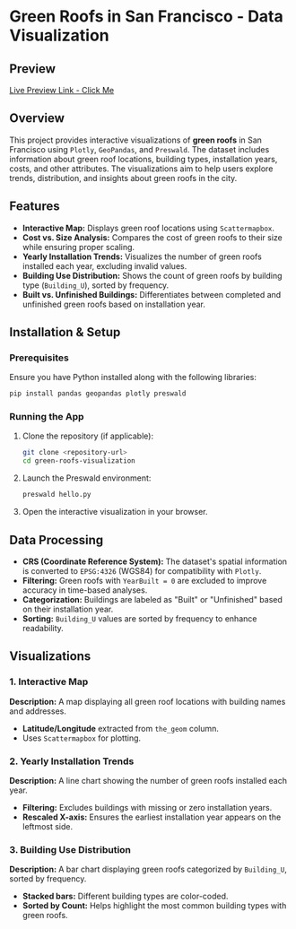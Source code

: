 # Green Roofs in San Francisco - Data Visualization
## Preview
[Live Preview Link - Click Me](https://preswald-my-example-project-167719-wfeaikvx-ndjz2ws6la-ue.a.run.app/)

## Overview
This project provides interactive visualizations of **green roofs** in San Francisco using `Plotly`, `GeoPandas`, and `Preswald`. The dataset includes information about green roof locations, building types, installation years, costs, and other attributes. The visualizations aim to help users explore trends, distribution, and insights about green roofs in the city.

## Features
- **Interactive Map:** Displays green roof locations using `Scattermapbox`.
- **Cost vs. Size Analysis:** Compares the cost of green roofs to their size while ensuring proper scaling.
- **Yearly Installation Trends:** Visualizes the number of green roofs installed each year, excluding invalid values.
- **Building Use Distribution:** Shows the count of green roofs by building type (`Building_U`), sorted by frequency.
- **Built vs. Unfinished Buildings:** Differentiates between completed and unfinished green roofs based on installation year.

## Installation & Setup
### Prerequisites
Ensure you have Python installed along with the following libraries:
```sh
pip install pandas geopandas plotly preswald
```

### Running the App
1. Clone the repository (if applicable):
   ```sh
   git clone <repository-url>
   cd green-roofs-visualization
   ```
2. Launch the Preswald environment:
   ```sh
   preswald hello.py
   ```
3. Open the interactive visualization in your browser.

## Data Processing
- **CRS (Coordinate Reference System):** The dataset's spatial information is converted to `EPSG:4326` (WGS84) for compatibility with `Plotly`.
- **Filtering:** Green roofs with `YearBuilt = 0` are excluded to improve accuracy in time-based analyses.
- **Categorization:** Buildings are labeled as "Built" or "Unfinished" based on their installation year.
- **Sorting:** `Building_U` values are sorted by frequency to enhance readability.

## Visualizations
### 1. Interactive Map
**Description:** A map displaying all green roof locations with building names and addresses.
- **Latitude/Longitude** extracted from `the_geom` column.
- Uses `Scattermapbox` for plotting.

### 2. Yearly Installation Trends
**Description:** A line chart showing the number of green roofs installed each year.
- **Filtering:** Excludes buildings with missing or zero installation years.
- **Rescaled X-axis:** Ensures the earliest installation year appears on the leftmost side.

### 3. Building Use Distribution
**Description:** A bar chart displaying green roofs categorized by `Building_U`, sorted by frequency.
- **Stacked bars:** Different building types are color-coded.
- **Sorted by Count:** Helps highlight the most common building types with green roofs.
